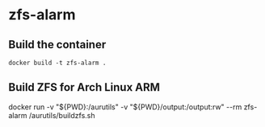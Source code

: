 # zfs-alarm

## Build the container

```
docker build -t zfs-alarm .
```

## Build ZFS for Arch Linux ARM

docker run -v "${PWD}:/aurutils" -v "${PWD}/output:/output:rw" --rm zfs-alarm /aurutils/buildzfs.sh

